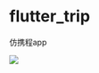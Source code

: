 # flutter_trip

仿携程app

<img src=https://github.com/ljrRookie/flutter_trip/blob/master/file/GIF.giff></img>

